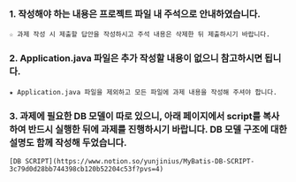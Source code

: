 ### 1. 작성해야 하는 내용은 프로젝트 파일 내 주석으로 안내하였습니다.
    ☆ 과제 작성 시 제출할 답안을 작성하시고 주석 내용은 삭제한 뒤 제출하시기 바랍니다.
    
### 2. Application.java 파일은 추가 작성할 내용이 없으니 참고하시면 됩니다.
    ★ Application.java 파일을 제외하고 모든 파일에 과제 내용을 작성해 주셔야 합니다.
    
### 3. 과제에 필요한 DB 모델이 따로 있으니, 아래 페이지에서 script를 복사하여 반드시 실행한 뒤에 과제를 진행하시기 바랍니다. DB 모델 구조에 대한 설명도 함께 작성해 두었습니다.
    [DB SCRIPT](https://www.notion.so/yunjinius/MyBatis-DB-SCRIPT-3c79d0d28bb744398cb120b52204c53f?pvs=4)

